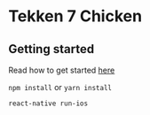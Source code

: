# Tekken 7 Chicken

## Getting started

Read how to get started [here](https://facebook.github.io/react-native/docs/getting-started.html)

`npm install` or `yarn install`

`react-native run-ios`
